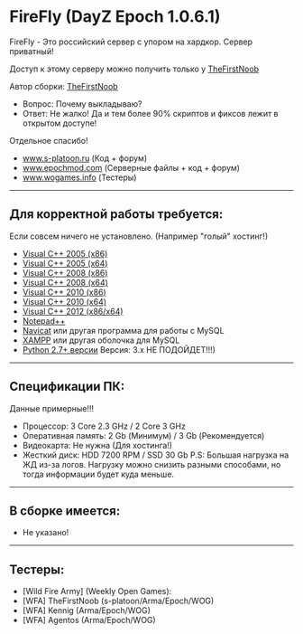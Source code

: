 **FireFly (DayZ Epoch 1.0.6.1)**
================

FireFly - Это российский сервер с упором на хардкор. Сервер приватный!

Доступ к этому серверу можно получить только у [TheFirstNoob](http://s-platoon.ru/profile/923-thefirstnoob/)

Автор сборки: [TheFirstNoob](http://s-platoon.ru/profile/923-thefirstnoob/)

* Вопрос: Почему выкладываю?
* Ответ: Не жалко! Да и тем более 90% скриптов и фиксов лежит в открытом доступе!  

Отдельное спасибо!  
* www.s-platoon.ru (Код + форум)
* www.epochmod.com (Серверные файлы + код + форум)
* www.wogames.info (Тестеры)

--------------------------
Для корректной работы требуется:
--------------------------
Если совсем ничего не установлено. (Например "голый" хостинг!)

* [Visual C++ 2005 (x86)](http://www.microsoft.com/en-us/download/details.aspx%3Fid%3D3387)
* [Visual C++ 2005 (x64)](http://www.microsoft.com/en-us/download/details.aspx%3Fid%3D18471)
* [Visual C++ 2008 (x86)](http://www.microsoft.com/ru-ru/download/details.aspx%3Fid%3D29)
* [Visual C++ 2008 (x64)](http://www.microsoft.com/ru-ru/download/details.aspx%3Fid%3D15336)
* [Visual C++ 2010 (x86)](http://www.microsoft.com/en-us/download/details.aspx%3Fid%3D5555)
* [Visual C++ 2010 (x64)](http://www.microsoft.com/ru-ru/download/details.aspx%3Fid%3D14632)
* [Visual C++ 2012 (x86/x64)](http://www.microsoft.com/en-us/download/details.aspx%3Fid%3D30679)
* [Notepad++](http://www.notepad-plus-plus.org/download/v7.4.1.html)
* [Navicat](http://www.yadi.sk/d/YloWgCGM60FL2) или другая программа для работы с MySQL
* [XAMPP](http://www.apachefriends.org/download.html) или другая оболочка для MySQL
* [Python 2.7+ версии](http://www.python.org/downloads/) Версия: 3.х НЕ ПОДОЙДЕТ!!!)

--------------------------
Спецификации ПК:
--------------------------
Данные примерные!!!

* Процессор: 3 Core 2.3 GHz / 2 Core 3 GHz
* Оперативная память: 2 Gb (Минимум) / 3 Gb (Рекомендуется)
* Видеокарта: Не нужна (Для хостинга!)
* Жесткий диск: HDD 7200 RPM / SSD 30 Gb
P.S: Большая нагрузка на ЖД из-за логов.
Нагрузку можно снизить разными способами, но тогда информации будет куда меньше.

--------------------------
В сборке имеется:
--------------------------

* Не указано!

--------------------------
Тестеры:
--------------------------
* [Wild Fire Army] (Weekly Open Games):
* [WFA] TheFirstNoob (s-platoon/Arma/Epoch/WOG)
* [WFA] Kennig (Arma/Epoch/WOG)
* [WFA] Agentos (Arma/Epoch/WOG)
